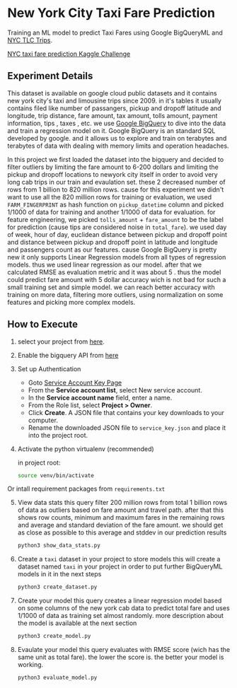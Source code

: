 # New York City Taxi Fare Prediction

Training an ML model to predict Taxi Fares using Google BigQueryML and [NYC TLC Trips](https://console.cloud.google.com/marketplace/product/city-of-new-york/nyc-tlc-trips).

[NYC taxi fare prediction Kaggle Challenge](https://www.kaggle.com/c/new-york-city-taxi-fare-prediction/overview/getting-started)


## Experiment Details
This dataset is available on google cloud public datasets and it contains new york city's taxi and limousine trips since 2009.
in it's tables it usually contains filed like number of passangers, pickup and dropoff latitude and longitude, trip distance, fare amount, tax amount, tolls amount, payment information, tips , taxes , etc. we use [Google BigQuery](https://console.cloud.google.com/bigquery) to dive into the data and train a regression model on it. Google BigQuery is an standard SQL developed by google. and it allows us to explore and train on terabytes and terabytes of data with dealing with memory limits and operation headaches.

In this project we first loaded the dataset into the bigquery and decided to filter outliers by limiting the fare amount to 6-200 dollars and limiting the pickup and dropoff locations to newyork city itself in order to avoid very long cab trips in our train and evaulation set. these 2 decreased number of rows from 1 billion to 820 million rows. cause for this experiment we didn't want to use all the 820 million rows for training or evaluation, we used `FARM_FINGERPRINT` as hash function on `pickup_datetime` column and picked 1/1000 of data for training and another 1/1000 of data for evaluation. for feature engineering, we picked  `tolls_amount` + `fare_amount` to be the label for prediction (cause tips are considered noise in `total_fare`). we used day of week, hour of day, euclidean distance between pickup and dropoff point and distance between pickup and dropoff point in latitude and longitude and passengers count as our features. cause Google BigQuery is pretty new it only supports Linear Regression models from all types of regression models. thus we used linear regression as our model. after that we calculated RMSE as evaluation metric and it was about 5 . thus the model could predict fare amount with 5 dollar accuracy wich is not bad for such a small training set and simple model. we can reach better accuracy with training on more data, filtering more outliers, using normalization on some features and picking more complex models.

## How to Execute
1. select your project from [here](https://console.cloud.google.com/projectselector2/home/dashboard).

2. Enable the bigquery API from [here](https://console.cloud.google.com/flows/enableapi?apiid=bigquery)

3. Set up Authentication
    - Goto [Service Account Key Page](https://console.cloud.google.com/apis/credentials/serviceaccountkey)
    - From the **Service account list**, select New service account.
    - In the **Service account name** field, enter a name.
    - From the Role list, select **Project > Owner**.
    - Click **Create**. A JSON file that contains your key downloads to your computer.
    - Rename the downloaded JSON file to `service_key.json` and place it into the project root.

4. Activate the python virtualenv (recommended)

    in project root:
    ```bash
    source venv/bin/activate
    ```
Or intall requirement packages from `requirements.txt`

5. View data stats
    this query filter 200 million rows from total 1 billion rows of data as outliers
    based on fare amount and travel path. after that this shows row counts, minimum and maximum fares in the remaining rows
    and average and standard deviation of the fare amount. we should get as close as possible to this average and stddev
    in our prediction results
    ```bash
    python3 show_data_stats.py
    ```

6. Create a `taxi` dataset in your project to store models
    this will create a dataset named `taxi` in your project in order to put further BigQueryML models in it in the next steps
    ```bash
    python3 create_dataset.py
    ```

7. Create your model
    this query creates a linear regression model based on some columns of the new york cab data to predict total fare
    and uses 1/1000 of data as training set almost randomly. more description about the model is available at the next section
    ```bash
    python3 create_model.py
    ```

8. Evaulate your model
    this query evaluates with RMSE score (wich has the same unit as total fare).
    the lower the score is. the better your model is working.
    ```bash
    python3 evaluate_model.py
    ```

